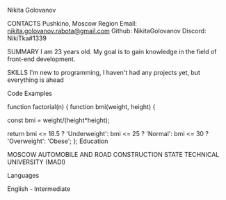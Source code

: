 Nikita Golovanov

CONTACTS Pushkino, Moscow Region Email: nikita.golovanov.rabota@gmail.com Github: NikitaGolovanov Discord: NikiTka#1339

SUMMARY I am 23 years old. My goal is to gain knowledge in the field of front-end development.

SKILLS I'm new to programming, I haven't had any projects yet, but everything is ahead

Code Examples

function factorial(n) { function bmi(weight, height) {

const bmi = weight/(height*height);

return bmi <= 18.5 ? 'Underweight': bmi <= 25 ? 'Normal': bmi <= 30 ? 'Overweight': 'Obese';
}; Education

MOSCOW AUTOMOBILE AND ROAD CONSTRUCTION STATE TECHNICAL UNIVERSITY (MADI)

Languages

English - Intermediate
